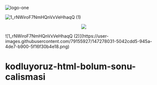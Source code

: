 ![logo-one](https://user-images.githubusercontent.com/79155927/147276338-dfd7cb8f-22c6-4af6-bc5a-692644c42f62.png)

![1_rNWiroF7NmHQnVxVeHhaqQ (1)](https://user-images.githubusercontent.com/79155927/147277724-f6024a99-0501-41f8-bd5f-e6dc0b7c4356.png)

<p align="center">
  <img src="https://user-images.githubusercontent.com/79155927/147277724-f6024a99-0501-41f8-bd5f-e6dc0b7c4356.png" />
</p>
![1_rNWiroF7NmHQnVxVeHhaqQ (2)](https://user-images.githubusercontent.com/79155927/147278031-5042cdd5-945a-4de7-b900-5f16f30b4e18.png)

# kodluyoruz-html-bolum-sonu-calismasi


